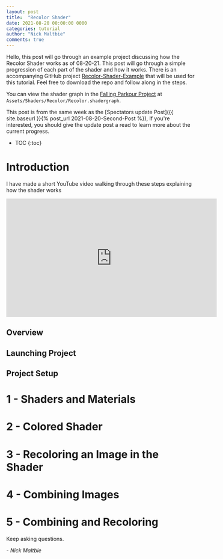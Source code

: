 ```yaml
---
layout: post
title:  "Recolor Shader"
date: 2021-08-20 00:00:00 0000
categories: tutorial
author: "Nick Maltbie"
comments: true
---
```


Hello, this post will go through an example project discussing how the Recolor Shader works as of 08-20-21. This post
will go through a simple progression of each part of the shader and how it works. There is an accompanying GitHub
project [Recolor-Shader-Example](https://github.com/nicholas-maltbie/Recolor-Shader-Example) that will be used for this
tutorial. Feel free to download the repo and follow along in the steps. 

You can view the shader graph in the [Falling Parkour Project](https://github.com/nicholas-maltbie/FallingParkour) at
`Assets/Shaders/Recolor/Recolor.shadergraph`.

This post is from the same week as the [Spectators update Post]({{ site.baseurl }}{% post_url 2021-08-20-Second-Post %}), 
If you're interested, you should give the update post a read to learn more about the current progress. 

* TOC
{:toc}

# Introduction



I have made a short YouTube video walking through these steps explaining how the shader works

<div class="container">
<iframe width="560" height="315" src="https://www.youtube.com/embed/<recolor video>" title="YouTube video player" frameborder="0" allow="accelerometer; autoplay; clipboard-write; encrypted-media; gyroscope; picture-in-picture" allowfullscreen class="video"></iframe>
</div>

## Overview

## Launching Project

## Project Setup

# 1 - Shaders and Materials

# 2 - Colored Shader

# 3 - Recoloring an Image in the Shader

# 4 - Combining Images

# 5 - Combining and Recoloring



Keep asking questions.

\- _Nick Maltbie_
